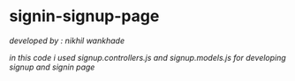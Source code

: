 # signin-signup-page

<i>developed by : nikhil wankhade

<p>in this code i used signup.controllers.js and signup.models.js for developing signup and signin page</p>

